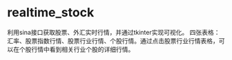 # realtime_stock
利用sina接口获取股票、外汇实时行情，并通过tkinter实现可视化。
四张表格：汇率、股票指数行情、股票行业行情、个股行情。通过点击股票行业行情表格，可以在个股行情中看到相关行业个股的详细行情。
